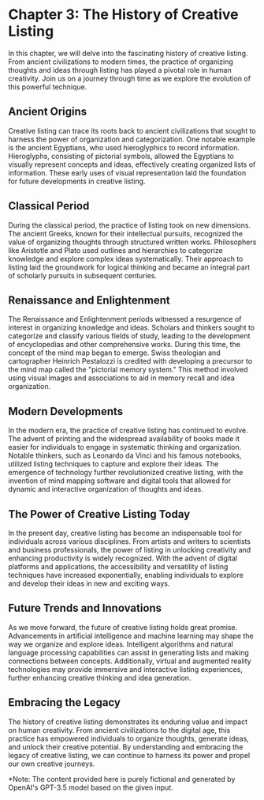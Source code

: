 Chapter 3: The History of Creative Listing
==========================================

In this chapter, we will delve into the fascinating history of creative listing. From ancient civilizations to modern times, the practice of organizing thoughts and ideas through listing has played a pivotal role in human creativity. Join us on a journey through time as we explore the evolution of this powerful technique.

Ancient Origins
---------------

Creative listing can trace its roots back to ancient civilizations that sought to harness the power of organization and categorization. One notable example is the ancient Egyptians, who used hieroglyphics to record information. Hieroglyphs, consisting of pictorial symbols, allowed the Egyptians to visually represent concepts and ideas, effectively creating organized lists of information. These early uses of visual representation laid the foundation for future developments in creative listing.

Classical Period
----------------

During the classical period, the practice of listing took on new dimensions. The ancient Greeks, known for their intellectual pursuits, recognized the value of organizing thoughts through structured written works. Philosophers like Aristotle and Plato used outlines and hierarchies to categorize knowledge and explore complex ideas systematically. Their approach to listing laid the groundwork for logical thinking and became an integral part of scholarly pursuits in subsequent centuries.

Renaissance and Enlightenment
-----------------------------

The Renaissance and Enlightenment periods witnessed a resurgence of interest in organizing knowledge and ideas. Scholars and thinkers sought to categorize and classify various fields of study, leading to the development of encyclopedias and other comprehensive works. During this time, the concept of the mind map began to emerge. Swiss theologian and cartographer Heinrich Pestalozzi is credited with developing a precursor to the mind map called the "pictorial memory system." This method involved using visual images and associations to aid in memory recall and idea organization.

Modern Developments
-------------------

In the modern era, the practice of creative listing has continued to evolve. The advent of printing and the widespread availability of books made it easier for individuals to engage in systematic thinking and organization. Notable thinkers, such as Leonardo da Vinci and his famous notebooks, utilized listing techniques to capture and explore their ideas. The emergence of technology further revolutionized creative listing, with the invention of mind mapping software and digital tools that allowed for dynamic and interactive organization of thoughts and ideas.

The Power of Creative Listing Today
-----------------------------------

In the present day, creative listing has become an indispensable tool for individuals across various disciplines. From artists and writers to scientists and business professionals, the power of listing in unlocking creativity and enhancing productivity is widely recognized. With the advent of digital platforms and applications, the accessibility and versatility of listing techniques have increased exponentially, enabling individuals to explore and develop their ideas in new and exciting ways.

Future Trends and Innovations
-----------------------------

As we move forward, the future of creative listing holds great promise. Advancements in artificial intelligence and machine learning may shape the way we organize and explore ideas. Intelligent algorithms and natural language processing capabilities can assist in generating lists and making connections between concepts. Additionally, virtual and augmented reality technologies may provide immersive and interactive listing experiences, further enhancing creative thinking and idea generation.

Embracing the Legacy
--------------------

The history of creative listing demonstrates its enduring value and impact on human creativity. From ancient civilizations to the digital age, this practice has empowered individuals to organize thoughts, generate ideas, and unlock their creative potential. By understanding and embracing the legacy of creative listing, we can continue to harness its power and propel our own creative journeys.

\*Note: The content provided here is purely fictional and generated by OpenAI's GPT-3.5 model based on the given input.
